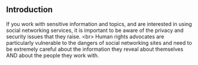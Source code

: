 
## Introduction

If you work with sensitive information and topics, and are interested in using social networking services, it is important to be aware of the privacy and security issues that they raise.
&lt;br&gt;
Human rights advocates are particularly vulnerable to the dangers of social networking sites and need to be extremely careful about the information they reveal about themselves AND about the people they work with.
